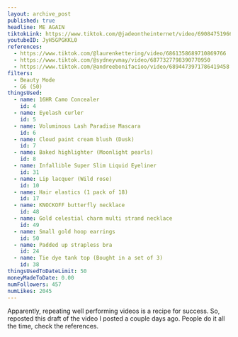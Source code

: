 ```yaml
---
layout: archive_post
published: true
headline: ME AGAIN
tiktokLink: https://www.tiktok.com/@jadeontheinternet/video/6908475196680801541
youtubeID: JyH5GPGKKL0
references:
  - https://www.tiktok.com/@laurenkettering/video/6861358689710869766
  - https://www.tiktok.com/@sydneyvmay/video/6877327798390770950
  - https://www.tiktok.com/@andreebonifacioo/video/6894473971786419458
filters:
  - Beauty Mode
  - G6 (50)
thingsUsed:
  - name: 16HR Camo Concealer
    id: 4
  - name: Eyelash curler
    id: 5
  - name: Voluminous Lash Paradise Mascara
    id: 6
  - name: Cloud paint cream blush (Dusk)
    id: 7
  - name: Baked highlighter (Moonlight pearls)
    id: 8
  - name: Infallible Super Slim Liquid Eyeliner
    id: 31
  - name: Lip lacquer (Wild rose)
    id: 10
  - name: Hair elastics (1 pack of 18)
    id: 17
  - name: KNOCKOFF butterfly necklace
    id: 48
  - name: Gold celestial charm multi strand necklace
    id: 49
  - name: Small gold hoop earrings
    id: 50
  - name: Padded up strapless bra
    id: 24
  - name: Tie dye tank top (Bought in a set of 3)
    id: 38
thingsUsedToDateLimit: 50
moneyMadeToDate: 0.00
numFollowers: 457
numLikes: 2045
---
```


Apparently, repeating well performing videos is a recipe for success. So, reposted this draft of the video I posted a couple days ago. People do it all the time, check the references.

